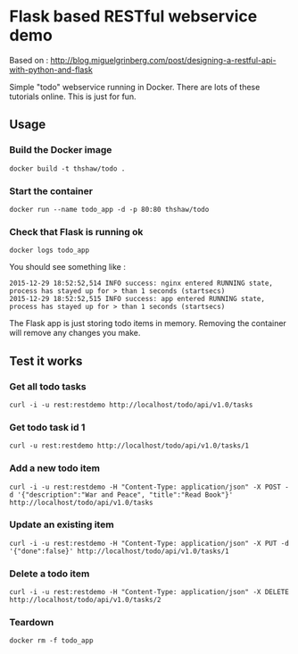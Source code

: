 # Flask based RESTful webservice demo 

Based on : http://blog.miguelgrinberg.com/post/designing-a-restful-api-with-python-and-flask

Simple "todo" webservice running in Docker.  There are lots of these tutorials online.  This is just for fun.

## Usage 

### Build the Docker image 
```
docker build -t thshaw/todo .
```
### Start the container
```
docker run --name todo_app -d -p 80:80 thshaw/todo
```

### Check that Flask is running ok
```
docker logs todo_app 
```

You should see something like :
```
2015-12-29 18:52:52,514 INFO success: nginx entered RUNNING state, process has stayed up for > than 1 seconds (startsecs)
2015-12-29 18:52:52,515 INFO success: app entered RUNNING state, process has stayed up for > than 1 seconds (startsecs)
```

The Flask app is just storing todo items in memory.  Removing the container will remove any changes you make.

## Test it works 

### Get all todo tasks
```
curl -i -u rest:restdemo http://localhost/todo/api/v1.0/tasks
```

### Get todo task id 1
```
curl -u rest:restdemo http://localhost/todo/api/v1.0/tasks/1
```

### Add a new todo item 
```
curl -i -u rest:restdemo -H "Content-Type: application/json" -X POST -d '{"description":"War and Peace", "title":"Read Book"}' http://localhost/todo/api/v1.0/tasks
```
### Update an existing item
```
curl -i -u rest:restdemo -H "Content-Type: application/json" -X PUT -d '{"done":false}' http://localhost/todo/api/v1.0/tasks/1
```

### Delete a todo item 
```
curl -i -u rest:restdemo -H "Content-Type: application/json" -X DELETE http://localhost/todo/api/v1.0/tasks/2
```

### Teardown
```
docker rm -f todo_app
```
